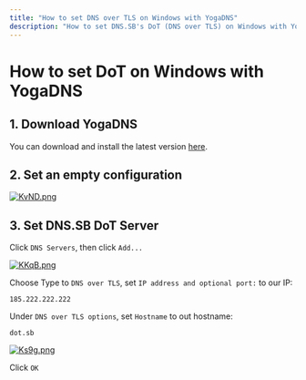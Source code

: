 ```yaml
---
title: "How to set DNS over TLS on Windows with YogaDNS"
description: "How to set DNS.SB's DoT (DNS over TLS) on Windows with YogaDNS"
---
```


# How to set DoT on Windows with YogaDNS

## 1. Download YogaDNS

You can download and install the latest version [here](https://yogadns.com/download/).

## 2. Set an empty configuration

[![KvND.png](https://s3.image.hosting/2021/07/02/KvND.png)](https://s3.image.hosting/2021/07/02/KvND.png)

## 3. Set DNS.SB DoT Server

Click `DNS Servers`, then click `Add...`

[![KKqB.png](https://s3.image.hosting/2021/07/02/KKqB.png)](https://s3.image.hosting/2021/07/02/KKqB.png)

Choose Type to `DNS over TLS`, set `IP address and optional port:` to our IP:

```
185.222.222.222
```

Under `DNS over TLS options`, set `Hostname` to out hostname:

```
dot.sb
```

[![Ks9g.png](https://s3.image.hosting/2021/07/02/Ks9g.png)](https://s3.image.hosting/2021/07/02/Ks9g.png)

Click `OK`
